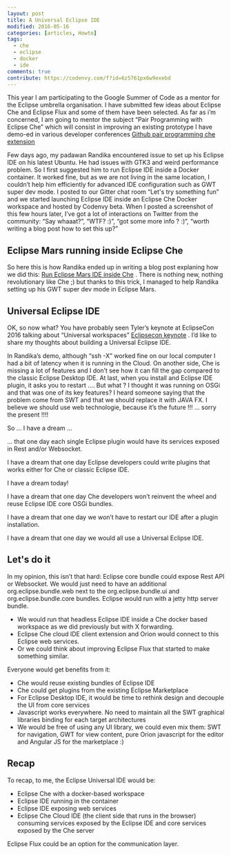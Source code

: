 ```yaml
---
layout: post
title: A Universal Eclipse IDE
modified: 2016-05-16
categories: [articles, Howto]
tags: 
  - che
  - eclipse
  - docker
  - ide
comments: true
contribute: https://codenvy.com/f?id=6z5761px6w9exebd
---
```


This year I am participating to the Google Summer of Code as a mentor for the Eclipse umbrella organisation. I have submitted few ideas about Eclipse Che and Eclipse Flux and some of them have been selected. As far as i’m concerned, I am going to mentor the subject “Pair Programming with Eclipse Che” which will consist in improving an existing prototype I have demo-ed in various developer conferences [Github pair programming che extension](https://github.com/sunix/che-plugin-flux-live-edit)

Few days ago, my padawan Randika encountered issue to set up his Eclipse IDE on his latest Ubuntu. He had issues with GTK3 and weird performance problem. So I first suggested him to run Eclipse IDE inside a Docker container. It worked fine, but as we are not living in the same location, I couldn’t help him efficiently for advanced IDE configuration such as GWT super dev mode.
I posted to our Gitter chat room “Let's try something fun” and we started launching Eclipse IDE inside an Eclipse Che Docker workspace and hosted by Codenvy beta.
When I posted a screenshot of this few hours later, I’ve got a lot of interactions on Twitter from the community: “Say whaaat?”, “WTF? :)”, “got some more info ? :)“, “worth writing a blog post how to set this up?”

<!-- more -->

## Eclipse Mars running inside Eclipse Che
So here this is how Randika ended up in writing a blog post explaning how we did this: [Run Eclipse Mars IDE inside Che](http://www.rnavagamuwa.com/open-source/run-eclipse-mars-ide-inside-eclipse-che/) .
There is nothing new, nothing revolutionary like Che ;) but thanks to this trick, I managed to help Randika setting up his GWT super dev mode in Eclipse Mars.


## Universal Eclipse IDE
OK, so now what? You have probably seen Tyler’s keynote at EclipseCon 2016 talking about “Universal workspaces” [Eclipsecon keynote](http://www.infoq.com/presentations/eclipse-che-eclipsecon-2016) . I’d like to share my thoughts about building a Universal Eclipse IDE.

In Randika’s demo, although “ssh -X” worked fine on our Iocal computer I had a bit of latency when it is running in the Cloud.
On another side, Che is missing a lot of features and I don’t see how it can fill the gap compared to the classic Eclipse Desktop IDE.
At last, when you install and Eclipse IDE plugin, it asks you to restart …. But what ? I thought it was running on OSGi and that was one of its key features? I heard someone saying that the problem come from SWT and that we should replace it with JAVA FX. I believe we should use web technologie, because it’s the future !!! … sorry the present !!!!

So ... I have a dream ...

... that one day each single Eclipse plugin would have its services exposed in Rest and/or Websocket.

I have a dream that one day Eclipse developers could write plugins that works either for Che or classic Eclipse IDE.

I have a dream today!

I have a dream that one day Che developers won’t reinvent the wheel and reuse Eclipse IDE core OSGi bundles.

I have a dream that one day we won’t have to restart our IDE after a plugin installation.

I have a dream that one day we would all use a Universal Eclipse IDE.

## Let's do it
In my opinion, this isn’t that hard:
Eclipse core bundle could expose Rest API or Websocket. We would just need to have an additional org.eclipse.bundle.web next to the org.eclipse.bundle.ui and org.eclipse.bundle.core bundles. Eclipse would run with a jetty http server bundle.

- We would run that headless Eclipse IDE inside a Che docker based workspace as we did previously but with X forwarding.
- Eclipse Che cloud IDE client extension and Orion would connect to this Eclipse web services.
- Or we could think about improving Eclipse Flux that started to make something similar.

Everyone would get benefits from it:

- Che would reuse existing bundles of Eclipse IDE
- Che could get plugins from the existing Eclipse Marketplace
- For Eclipse Desktop IDE, it would be time to rethink design and decouple the UI from core services
- Javascript works everywhere. No need to maintain all the SWT graphical libraries binding for each target architectures
- We would be free of using any UI library, we could even mix them: SWT for navigation, GWT for view content, pure Orion javascript for the editor and Angular JS for the marketplace :)

## Recap
To recap, to me, the Eclipse Universal IDE would be:

- Eclipse Che with a docker-based workspace
- Eclipse IDE running in the container
- Eclipse IDE exposing web services
- Eclipse Che Cloud IDE (the client side that runs in the browser) consuming services exposed by the Eclipse IDE and core services exposed by the Che server

Eclipse Flux could be an option for the communication layer.
